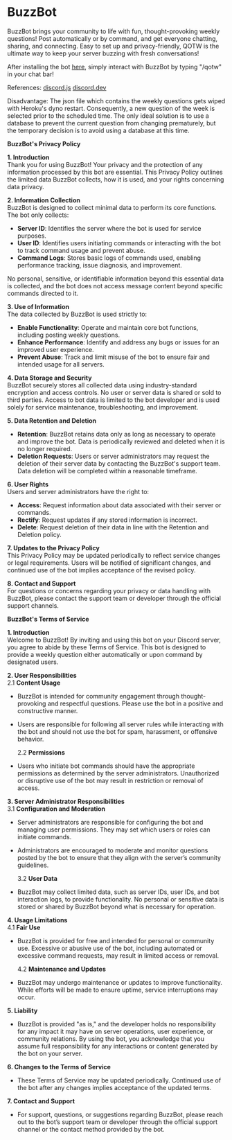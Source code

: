 # BuzzBot

BuzzBot brings your community to life with fun, thought-provoking weekly questions! Post automatically or by command, and get everyone chatting, sharing, and connecting. Easy to set up and privacy-friendly, QOTW is the ultimate way to keep your server buzzing with fresh conversations!

After installing the bot [here](https://discord.com/oauth2/authorize?client_id=1303331750034014269), simply interact with BuzzBot by typing "/qotw" in your chat bar!

References:
[discord.js](https://discord.js.org/)
[discord.dev](https://discord.com/developers/docs/intro)

Disadvantage: The json file which contains the weekly questions gets wiped with Heroku's dyno restart. Consequently, a new question of the week is selected prior to the scheduled time. The only ideal solution is to use a database to prevent the current question from changing prematurely, but the temporary decision is to avoid using a database at this time.

**BuzzBot's Privacy Policy**

**1. Introduction**  
Thank you for using BuzzBot! Your privacy and the protection of any information processed by this bot are essential. This Privacy Policy outlines the limited data BuzzBot collects, how it is used, and your rights concerning data privacy.

**2. Information Collection**  
BuzzBot is designed to collect minimal data to perform its core functions. The bot only collects:

- **Server ID**: Identifies the server where the bot is used for service purposes.
- **User ID**: Identifies users initiating commands or interacting with the bot to track command usage and prevent abuse.
- **Command Logs**: Stores basic logs of commands used, enabling performance tracking, issue diagnosis, and improvement.

No personal, sensitive, or identifiable information beyond this essential data is collected, and the bot does not access message content beyond specific commands directed to it.

**3. Use of Information**  
The data collected by BuzzBot is used strictly to:

- **Enable Functionality**: Operate and maintain core bot functions, including posting weekly questions.
- **Enhance Performance**: Identify and address any bugs or issues for an improved user experience.
- **Prevent Abuse**: Track and limit misuse of the bot to ensure fair and intended usage for all servers.

**4. Data Storage and Security**  
BuzzBot securely stores all collected data using industry-standard encryption and access controls. No user or server data is shared or sold to third parties. Access to bot data is limited to the bot developer and is used solely for service maintenance, troubleshooting, and improvement.

**5. Data Retention and Deletion**

- **Retention**: BuzzBot retains data only as long as necessary to operate and improve the bot. Data is periodically reviewed and deleted when it is no longer required.
- **Deletion Requests**: Users or server administrators may request the deletion of their server data by contacting the BuzzBot's support team. Data deletion will be completed within a reasonable timeframe.

**6. User Rights**  
Users and server administrators have the right to:

- **Access**: Request information about data associated with their server or commands.
- **Rectify**: Request updates if any stored information is incorrect.
- **Delete**: Request deletion of their data in line with the Retention and Deletion policy.

**7. Updates to the Privacy Policy**  
This Privacy Policy may be updated periodically to reflect service changes or legal requirements. Users will be notified of significant changes, and continued use of the bot implies acceptance of the revised policy.

**8. Contact and Support**  
For questions or concerns regarding your privacy or data handling with BuzzBot, please contact the support team or developer through the official support channels.

**BuzzBot's Terms of Service**

**1. Introduction**  
Welcome to BuzzBot! By inviting and using this bot on your Discord server, you agree to abide by these Terms of Service. This bot is designed to provide a weekly question either automatically or upon command by designated users.

**2. User Responsibilities**  
2.1 **Content Usage**

- BuzzBot is intended for community engagement through thought-provoking and respectful questions. Please use the bot in a positive and constructive manner.
- Users are responsible for following all server rules while interacting with the bot and should not use the bot for spam, harassment, or offensive behavior.

  2.2 **Permissions**

- Users who initiate bot commands should have the appropriate permissions as determined by the server administrators. Unauthorized or disruptive use of the bot may result in restriction or removal of access.

**3. Server Administrator Responsibilities**  
3.1 **Configuration and Moderation**

- Server administrators are responsible for configuring the bot and managing user permissions. They may set which users or roles can initiate commands.
- Administrators are encouraged to moderate and monitor questions posted by the bot to ensure that they align with the server’s community guidelines.

  3.2 **User Data**

- BuzzBot may collect limited data, such as server IDs, user IDs, and bot interaction logs, to provide functionality. No personal or sensitive data is stored or shared by BuzzBot beyond what is necessary for operation.

**4. Usage Limitations**  
4.1 **Fair Use**

- BuzzBot is provided for free and intended for personal or community use. Excessive or abusive use of the bot, including automated or excessive command requests, may result in limited access or removal.

  4.2 **Maintenance and Updates**

- BuzzBot may undergo maintenance or updates to improve functionality. While efforts will be made to ensure uptime, service interruptions may occur.

**5. Liability**

- BuzzBot is provided "as is," and the developer holds no responsibility for any impact it may have on server operations, user experience, or community relations. By using the bot, you acknowledge that you assume full responsibility for any interactions or content generated by the bot on your server.

**6. Changes to the Terms of Service**

- These Terms of Service may be updated periodically. Continued use of the bot after any changes implies acceptance of the updated terms.

**7. Contact and Support**

- For support, questions, or suggestions regarding BuzzBot, please reach out to the bot’s support team or developer through the official support channel or the contact method provided by the bot.
